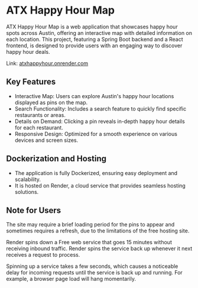 # ATX Happy Hour Map

ATX Happy Hour Map is a web application that showcases happy hour spots across Austin, offering an interactive map with detailed information on each location. This project, featuring a Spring Boot backend and a React frontend, is designed to provide users with an engaging way to discover happy hour deals.

Link: [atxhappyhour.onrender.com](https://atxhappyhour.onrender.com)

## Key Features

- Interactive Map: Users can explore Austin's happy hour locations displayed as pins on the map.
- Search Functionality: Includes a search feature to quickly find specific restaurants or areas.
- Details on Demand: Clicking a pin reveals in-depth happy hour details for each restaurant.
- Responsive Design: Optimized for a smooth experience on various devices and screen sizes.

## Dockerization and Hosting

- The application is fully Dockerized, ensuring easy deployment and scalability.
- It is hosted on Render, a cloud service that provides seamless hosting solutions.

## Note for Users
The site may require a brief loading period for the pins to appear and sometimes requires a refresh, due to the limitations of the free hosting site.

Render spins down a Free web service that goes 15 minutes without receiving inbound traffic. Render spins the service back up whenever it next receives a request to process.

Spinning up a service takes a few seconds, which causes a noticeable delay for incoming requests until the service is back up and running. For example, a browser page load will hang momentarily.

